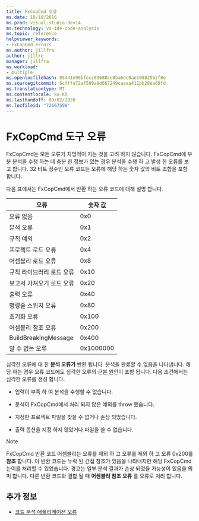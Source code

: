 ```yaml
---
title: FxCopCmd 오류
ms.date: 10/19/2016
ms.prod: visual-studio-dev14
ms.technology: vs-ide-code-analysis
ms.topic: reference
helpviewer_keywords:
- FxCopCmd errors
ms.author: jillfra
author: jillre
manager: jillfra
ms.workload:
- multiple
ms.openlocfilehash: 85441e90bfecc89688ce0ba6ec0ae10082562f0e
ms.sourcegitcommit: 6cfffa72af599a9d667249caaaa411bb28ea69fd
ms.translationtype: MT
ms.contentlocale: ko-KR
ms.lasthandoff: 09/02/2020
ms.locfileid: "72667590"
---
```

# <a name="fxcopcmd-tool-errors"></a>FxCopCmd 도구 오류

FxCopCmd는 모든 오류가 치명적이 지는 것을 고려 하지 않습니다. FxCopCmd에 부분 분석을 수행 하는 데 충분 한 정보가 있는 경우 분석을 수행 하 고 발생 한 오류를 보고 합니다. 32 비트 정수인 오류 코드는 오류에 해당 하는 숫자 값의 비트 조합을 포함 합니다.

다음 표에서는 FxCopCmd에서 반환 하는 오류 코드에 대해 설명 합니다.

|오류|숫자 값|
|-----------|-------------------|
|오류 없음|0x0|
|분석 오류|0x1|
|규칙 예외|0x2|
|프로젝트 로드 오류|0x4|
|어셈블리 로드 오류|0x8|
|규칙 라이브러리 로드 오류|0x10|
|보고서 가져오기 로드 오류|0x20|
|출력 오류|0x40|
|명령줄 스위치 오류|0x80|
|초기화 오류|0x100|
|어셈블리 참조 오류|0x200|
|BuildBreakingMessage|0x400|
|알 수 없는 오류|0x1000000|

심각한 오류에 대 한 **분석 오류가** 반환 됩니다. 분석을 완료할 수 없음을 나타냅니다. 해당 하는 경우 오류 코드에도 심각한 오류의 근본 원인이 포함 됩니다. 다음 조건에서는 심각한 오류를 생성 합니다.

- 입력이 부족 하 여 분석을 수행할 수 없습니다.

- 분석이 FxCopCmd에서 처리 되지 않은 예외를 throw 했습니다.

- 지정한 프로젝트 파일을 찾을 수 없거나 손상 되었습니다.

- 출력 옵션을 지정 하지 않았거나 파일을 쓸 수 없습니다.

> [!NOTE]
> FxCopCmd 반환 코드 어셈블리는 오류를 제외 하 고 오류를 제외 하 고 오류 0x200를 **참조** 합니다. 이 반환 코드는 누락 된 간접 참조가 있음을 나타내지만 해당 FxCopCmd는이를 처리할 수 있었습니다. 경고는 일부 분석 결과가 손상 되었을 가능성이 있음을 의미 합니다. 다른 반환 코드와 결합 될 때 **어셈블리 참조 오류** 를 오류로 처리 합니다.

## <a name="see-also"></a>추가 정보

- [코드 분석 애플리케이션 오류](../code-quality/code-analysis-application-errors.md)